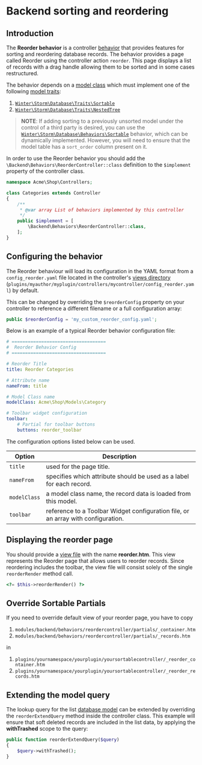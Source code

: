 # Backend sorting and reordering

## Introduction

The **Reorder behavior** is a controller [behavior](../services/behaviors) that provides features for sorting and reordering database records. The behavior provides a page called Reorder using the controller action `reorder`. This page displays a list of records with a drag handle allowing them to be sorted and in some cases restructured.

The behavior depends on a [model class](../database/model) which must implement one of the following [model traits](../database/traits):

1. [`Winter\Storm\Database\Traits\Sortable`](../database/traits#sortable)
1. [`Winter\Storm\Database\Traits\NestedTree`](../database/traits#nested-tree)

> **NOTE**: If adding sorting to a previously unsorted model under the control of a third party is desired, you can use the [`Winter\Storm\Database\Behaviors\Sortable`](../database/behaviors#sortable) behavior, which can be dynamically implemented. However, you will need to ensure that the model table has a `sort_order` column present on it.

In order to use the Reorder behavior you should add the `\Backend\Behaviors\ReorderController::class` definition to the `$implement` property of the controller class.

```php
namespace Acme\Shop\Controllers;

class Categories extends Controller
{
    /**
     * @var array List of behaviors implemented by this controller
     */
    public $implement = [
        \Backend\Behaviors\ReorderController::class,
    ];
}
```

## Configuring the behavior

The Reorder behaviour will load its configuration in the YAML format from a `config_reorder.yaml` file located in the controller's [views directory](controllers-ajax#introduction) (`plugins/myauthor/myplugin/controllers/mycontroller/config_reorder.yaml`) by default.

This can be changed by overriding the `$reorderConfig` property on your controller to reference a different filename or a full configuration array:

```php
public $reorderConfig = 'my_custom_reorder_config.yaml';
```

Below is an example of a typical Reorder behavior configuration file:

```yaml
# ===================================
#  Reorder Behavior Config
# ===================================

# Reorder Title
title: Reorder Categories

# Attribute name
nameFrom: title

# Model Class name
modelClass: Acme\Shop\Models\Category

# Toolbar widget configuration
toolbar:
    # Partial for toolbar buttons
    buttons: reorder_toolbar
```

The configuration options listed below can be used.

Option | Description
------------- | -------------
`title` | used for the page title.
`nameFrom` | specifies which attribute should be used as a label for each record.
`modelClass` | a model class name, the record data is loaded from this model.
`toolbar` | reference to a Toolbar Widget configuration file, or an array with configuration.

## Displaying the reorder page

You should provide a [view file](controllers-ajax#introduction) with the name **reorder.htm**. This view represents the Reorder page that allows users to reorder records. Since reordering includes the toolbar, the view file will consist solely of the single `reorderRender` method call.

```php
<?= $this->reorderRender() ?>
```

## Override Sortable Partials

If you need to override default view of your reorder page, you have to copy

1. `modules/backend/behaviors/reordercontroller/partials/_container.htm`
2. `modules/backend/behaviors/reordercontroller/partials/_records.htm`

in

1. `plugins/yournamespace/yourplugin/yoursortablecontroller/_reorder_container.htm`
2. `plugins/yournamespace/yourplugin/yoursortablecontroller/_reorder_records.htm`


## Extending the model query

The lookup query for the list [database model](../database/model) can be extended by overriding the `reorderExtendQuery` method inside the controller class. This example will ensure that soft deleted records are included in the list data, by applying the **withTrashed** scope to the query:

```php
public function reorderExtendQuery($query)
{
    $query->withTrashed();
}
```
